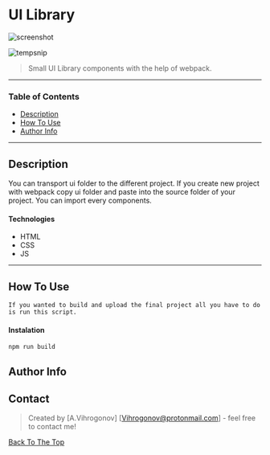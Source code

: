 # UI Library

![screenshot](https://user-images.githubusercontent.com/45083295/74886748-e57f7700-5370-11ea-8ce6-497c3cd59b3a.png)

![tempsnip](https://user-images.githubusercontent.com/45083295/74930042-b69aec80-53d4-11ea-9822-0e815ec1794b.png)


>  Small UI Library components with the help of webpack.

---

### Table of Contents

- [Description](#description)
- [How To Use](#how-to-use)
- [Author Info](#author-info)

---

## Description

You can transport ui folder to the different project. 
If you create new project with webpack copy ui folder and paste into the source folder of your project.
You can import every components.

#### Technologies

- HTML
- CSS
- JS

---

## How To Use
```
If you wanted to build and upload the final project all you have to do is run this script.
```

#### Instalation 

`npm run build`


## Author Info


## Contact


> Created by [A.Vihrogonov] [Vihrogonov@protonmail.com] - feel free to contact me!



[Back To The Top](#ui-library)


